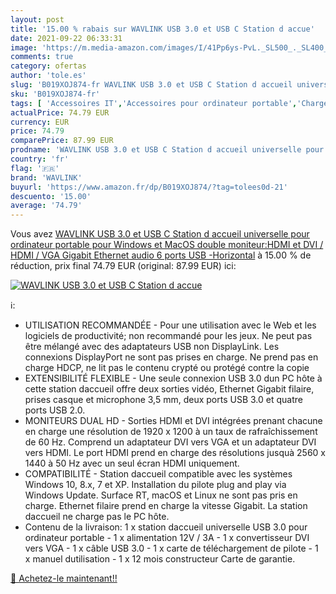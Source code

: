 ```yaml
---
layout: post
title: '15.00 % rabais sur WAVLINK USB 3.0 et USB C Station d accue'
date: 2021-09-22 06:33:31
image: 'https://m.media-amazon.com/images/I/41Pp6ys-PvL._SL500_._SL400_.jpg'
comments: true
category: ofertas
author: 'tole.es'
slug: 'B019XOJ874-fr WAVLINK USB 3.0 et USB C Station d accueil universelle...'
sku: 'B019XOJ874-fr'
tags: [ 'Accessoires IT','Accessoires pour ordinateur portable','Chargeurs et stations de charge pour ordinateur portable','Informatique','Stations daccueil pour ordinateur portable','wavlink', ]
actualPrice: 74.79 EUR
currency: EUR
price: 74.79
comparePrice: 87.99 EUR
prodname: 'WAVLINK USB 3.0 et USB C Station d accueil universelle pour ordinateur portable pour Windows et MacOS  double moniteur:HDMI et DVI / HDMI / VGA Gigabit Ethernet audio 6 ports USB  -Horizontal'
country: 'fr'
flag: '🇫🇷'
brand: 'WAVLINK'
buyurl: 'https://www.amazon.fr/dp/B019XOJ874/?tag=tolees0d-21'
descuento: '15.00'
average: '74.79'
---
```


Vous avez [WAVLINK USB 3.0 et USB C Station d accueil universelle pour ordinateur portable pour Windows et MacOS  double moniteur:HDMI et DVI / HDMI / VGA Gigabit Ethernet audio 6 ports USB  -Horizontal](https://www.amazon.fr/dp/B019XOJ874/?tag=tolees0d-21)  à  15.00 % de réduction, prix final  74.79 EUR (original: 87.99 EUR) ici:

[![WAVLINK USB 3.0 et USB C Station d accue](https://m.media-amazon.com/images/I/41Pp6ys-PvL._SL500_._SL400_.jpg)](https://www.amazon.fr/dp/B019XOJ874/?tag=tolees0d-21)

ℹ️:

- UTILISATION RECOMMANDÉE - Pour une utilisation avec le Web et les logiciels de productivité; non recommandé pour les jeux. Ne peut pas être mélangé avec des adaptateurs USB non DisplayLink. Les connexions DisplayPort ne sont pas prises en charge. Ne prend pas en charge HDCP, ne lit pas le contenu crypté ou protégé contre la copie
- EXTENSIBILITÉ FLEXIBLE - Une seule connexion USB 3.0 dun PC hôte à cette station daccueil offre deux sorties vidéo, Ethernet Gigabit filaire, prises casque et microphone 3,5 mm, deux ports USB 3.0 et quatre ports USB 2.0.
- MONITEURS DUAL HD - Sorties HDMI et DVI intégrées prenant chacune en charge une résolution de 1920 x 1200 à un taux de rafraîchissement de 60 Hz. Comprend un adaptateur DVI vers VGA et un adaptateur DVI vers HDMI. Le port HDMI prend en charge des résolutions jusquà 2560 x 1440 à 50 Hz avec un seul écran HDMI uniquement.
- COMPATIBILITÉ - Station daccueil compatible avec les systèmes Windows 10, 8.x, 7 et XP. Installation du pilote plug and play via Windows Update. Surface RT, macOS et Linux ne sont pas pris en charge. Ethernet filaire prend en charge la vitesse Gigabit. La station daccueil ne charge pas le PC hôte.
- Contenu de la livraison: 1 x station daccueil universelle USB 3.0 pour ordinateur portable - 1 x alimentation 12V / 3A - 1 x convertisseur DVI vers VGA - 1 x câble USB 3.0 - 1 x carte de téléchargement de pilote - 1 x manuel dutilisation - 1 x 12 mois constructeur Carte de garantie.

[🛒 Achetez-le maintenant!!](https://www.amazon.fr/dp/B019XOJ874/?tag=tolees0d-21)
